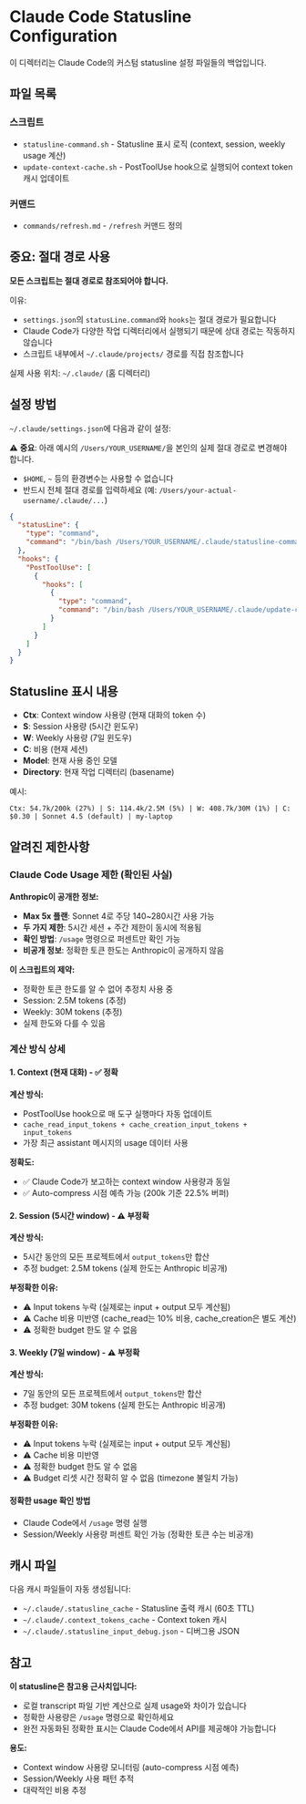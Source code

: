 # Claude Code Statusline Configuration

이 디렉터리는 Claude Code의 커스텀 statusline 설정 파일들의 백업입니다.

## 파일 목록

### 스크립트
- `statusline-command.sh` - Statusline 표시 로직 (context, session, weekly usage 계산)
- `update-context-cache.sh` - PostToolUse hook으로 실행되어 context token 캐시 업데이트

### 커맨드
- `commands/refresh.md` - `/refresh` 커맨드 정의

## 중요: 절대 경로 사용

**모든 스크립트는 절대 경로로 참조되어야 합니다.**

이유:
- `settings.json`의 `statusLine.command`와 `hooks`는 절대 경로가 필요합니다
- Claude Code가 다양한 작업 디렉터리에서 실행되기 때문에 상대 경로는 작동하지 않습니다
- 스크립트 내부에서 `~/.claude/projects/` 경로를 직접 참조합니다

실제 사용 위치: `~/.claude/` (홈 디렉터리)

## 설정 방법

`~/.claude/settings.json`에 다음과 같이 설정:

⚠️ **중요**: 아래 예시의 `/Users/YOUR_USERNAME/`을 본인의 실제 절대 경로로 변경해야 합니다.
- `$HOME`, `~` 등의 환경변수는 사용할 수 없습니다
- 반드시 전체 절대 경로를 입력하세요 (예: `/Users/your-actual-username/.claude/...`)

```json
{
  "statusLine": {
    "type": "command",
    "command": "/bin/bash /Users/YOUR_USERNAME/.claude/statusline-command.sh"
  },
  "hooks": {
    "PostToolUse": [
      {
        "hooks": [
          {
            "type": "command",
            "command": "/bin/bash /Users/YOUR_USERNAME/.claude/update-context-cache.sh"
          }
        ]
      }
    ]
  }
}
```

## Statusline 표시 내용

- **Ctx**: Context window 사용량 (현재 대화의 token 수)
- **S**: Session 사용량 (5시간 윈도우)
- **W**: Weekly 사용량 (7일 윈도우)
- **C**: 비용 (현재 세션)
- **Model**: 현재 사용 중인 모델
- **Directory**: 현재 작업 디렉터리 (basename)

예시:
```
Ctx: 54.7k/200k (27%) | S: 114.4k/2.5M (5%) | W: 408.7k/30M (1%) | C: $0.30 | Sonnet 4.5 (default) | my-laptop
```

## 알려진 제한사항

### Claude Code Usage 제한 (확인된 사실)

**Anthropic이 공개한 정보:**
- **Max 5x 플랜**: Sonnet 4로 주당 140~280시간 사용 가능
- **두 가지 제한**: 5시간 세션 + 주간 제한이 동시에 적용됨
- **확인 방법**: `/usage` 명령으로 퍼센트만 확인 가능
- **비공개 정보**: 정확한 토큰 한도는 Anthropic이 공개하지 않음

**이 스크립트의 제약:**
- 정확한 토큰 한도를 알 수 없어 추정치 사용 중
- Session: 2.5M tokens (추정)
- Weekly: 30M tokens (추정)
- 실제 한도와 다를 수 있음

### 계산 방식 상세

#### 1. Context (현재 대화) - ✅ 정확
**계산 방식:**
- PostToolUse hook으로 매 도구 실행마다 자동 업데이트
- `cache_read_input_tokens + cache_creation_input_tokens + input_tokens`
- 가장 최근 assistant 메시지의 usage 데이터 사용

**정확도:**
- ✅ Claude Code가 보고하는 context window 사용량과 동일
- ✅ Auto-compress 시점 예측 가능 (200k 기준 22.5% 버퍼)

#### 2. Session (5시간 window) - ⚠️ 부정확
**계산 방식:**
- 5시간 동안의 모든 프로젝트에서 `output_tokens`만 합산
- 추정 budget: 2.5M tokens (실제 한도는 Anthropic 비공개)

**부정확한 이유:**
- ⚠️ Input tokens 누락 (실제로는 input + output 모두 계산됨)
- ⚠️ Cache 비용 미반영 (cache_read는 10% 비용, cache_creation은 별도 계산)
- ⚠️ 정확한 budget 한도 알 수 없음

#### 3. Weekly (7일 window) - ⚠️ 부정확
**계산 방식:**
- 7일 동안의 모든 프로젝트에서 `output_tokens`만 합산
- 추정 budget: 30M tokens (실제 한도는 Anthropic 비공개)

**부정확한 이유:**
- ⚠️ Input tokens 누락 (실제로는 input + output 모두 계산됨)
- ⚠️ Cache 비용 미반영
- ⚠️ 정확한 budget 한도 알 수 없음
- ⚠️ Budget 리셋 시간 정확히 알 수 없음 (timezone 불일치 가능)

#### 정확한 usage 확인 방법
- Claude Code에서 `/usage` 명령 실행
- Session/Weekly 사용량 퍼센트 확인 가능 (정확한 토큰 수는 비공개)

## 캐시 파일

다음 캐시 파일들이 자동 생성됩니다:
- `~/.claude/.statusline_cache` - Statusline 출력 캐시 (60초 TTL)
- `~/.claude/.context_tokens_cache` - Context token 캐시
- `~/.claude/.statusline_input_debug.json` - 디버그용 JSON

## 참고

**이 statusline은 참고용 근사치입니다:**
- 로컬 transcript 파일 기반 계산으로 실제 usage와 차이가 있습니다
- 정확한 사용량은 `/usage` 명령으로 확인하세요
- 완전 자동화된 정확한 표시는 Claude Code에서 API를 제공해야 가능합니다

**용도:**
- Context window 사용량 모니터링 (auto-compress 시점 예측)
- Session/Weekly 사용 패턴 추적
- 대략적인 비용 추정
